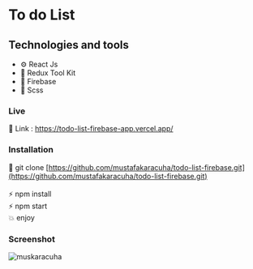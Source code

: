 
# To do List 

## Technologies and tools

- ⚙️ React Js 
- 💾 Redux Tool Kit
- 🚐 Firebase
- 🎨 Scss

### Live

🔗 Link : https://todo-list-firebase-app.vercel.app/

### Installation

🔗 git clone [https://github.com/mustafakaracuha/todo-list-firebase.git](https://github.com/mustafakaracuha/todo-list-firebase.git)
<br/>
<br/>
⚡️  npm install <br/>
⚡️  npm start <br/>
💥 enjoy 

### Screenshot

<img align="center" src="https://github.com/mustafakaracuha/todo-list-firebase/blob/master/src/assets/screenshot/app.gif" alt="muskaracuha" />
 
